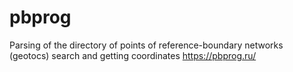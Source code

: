 # pbprog
Parsing of the directory of points of reference-boundary networks (geotocs) search and getting coordinates
https://pbprog.ru/
